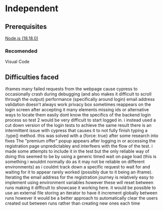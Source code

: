 # Independent

## Prerequisites
[Node.js (18.18.0)](https://nodejs.org/en)

### Recomended
Visual Code

## Difficulties faced
iframes
many failed requests from the webpage cause cypress to occasionally crash during debugging (and also makes it difficult to scroll through the output)
performance (specifically around login)
email address validation doesn't always work
privacy box sometimes reappears on the login screen after accepting it
many elements missing ids or alternative ways to locate them easily
dont know the specifics of the backend login process so test 2 would be very difficult to start logged in. i instead used a cut down version of the login tests to achieve the same result
there is an intermittent issue with cypress that causes it to not fully finish typing a .type() method. this was solved with a {force: true} after some research into fixes
The "premium offer" popup appears after logging in or accessing the registration page unpredictabley and interfeers with the flow of the test. i made some attempts to include it in the test but the only reliable way of doing this seemed to be by using a generic timed wait on page load (this is something i wouldnt normally do as it may not be reliable on different environments) as i couldnt track down a specific request to wait for and waiting for it to appear rarely worked (possibly due to it being an iframe).
Iterating the email address for the registration journey is relatively easy to implement using environment variables however these will reset between runs making it difficult to showcase it working here. it would be possible to use an external file storing an iterator to have it increment globally between runs however it would be a better approach to automatically clear the users created out between runs rather than creating new ones each time